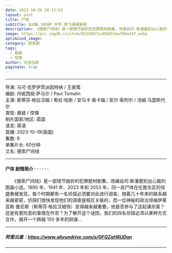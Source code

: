 ```yaml
---
date: 2023-10-20 10:12:53
layout: post
title: 尸体
subtitle: 全8集.1080P.中字.网飞悬疑新剧
description: 《搜索尸间线》是一部情节曲折的犯罪题材剧集，改编自司·斯潘塞别出心裁的图画小说。1890 年、1941 年、2023 年和 2053 年，同一具尸体在伦敦东区的恒盛巷被发现，每个时期都有一名侦探必须要对此进行调查...
image: https://pic.imgdb.cn/item/653106f1c458853aef69a347.webp
optimized_image: 
category: 欧美剧
tags:
  - 悬疑
  - 惊悚
author: 对酒当歌
paginate: true
---
```


---

导演: 马可·克罗伊茨派因特纳 / 王昊鹭  
编剧: 丹妮西娅·萨马尔 / Paul Tomalin  
主演: 斯蒂芬·格拉汉姆 / 希拉·哈斯 / 安马卡·奥卡福 / 凯尔·索列尔 / 汤姆·马瑟斯代尔  
类型: 悬疑 / 惊悚  
制片国家/地区: 英国  
语言: 英语  
首播: 2023-10-19(英国)  
集数: 8  
单集片长: 60分钟  
又名: 搜索尸间线  

---

#### 尸体 剧情简介 · · · · · ·

　　《搜索尸间线》是一部情节曲折的犯罪题材剧集，改编自司·斯潘塞别出心裁的图画小说。1890 年、1941 年、2023 年和 2053 年，同一具尸体在伦敦东区的恒盛巷被发现，每个时期都有一名侦探必须要对此进行调查。随着几十年来的联系越来越紧密，侦探们很快发现他们的调查是相互关联的，而一位神秘的政治领袖伊莱亚斯·曼尼斯（斯蒂芬·格拉汉姆饰）变得越来越重要。他是否参与了这起谋杀案？还是有更险恶的事情在作祟？为了解开这个谜团，我们的四名侦探必须以某种方式合作，揭开一个跨越 150 多年的阴谋...

---

##### 阿里云盘：<https://www.aliyundrive.com/s/GFQZaH8UDan>

---
